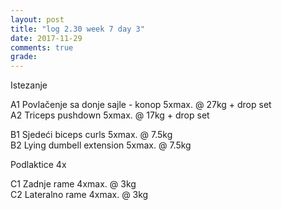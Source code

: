 ```yaml
---
layout: post
title: "log 2.30 week 7 day 3"
date: 2017-11-29
comments: true
grade:
---
```


Istezanje

A1 Povlačenje sa donje sajle - konop 5xmax. @ 27kg + drop set           
A2 Triceps pushdown 5xmax. @ 17kg + drop set  

B1 Sjedeći biceps curls 5xmax. @ 7.5kg   
B2 Lying dumbell extension 5xmax. @ 7.5kg              

Podlaktice 4x    

C1 Zadnje rame 4xmax. @ 3kg  
C2 Lateralno rame 4xmax. @ 3kg  
